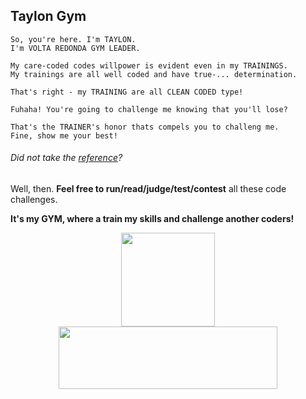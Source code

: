 ## Taylon Gym

```
So, you're here. I'm TAYLON.
I'm VOLTA REDONDA GYM LEADER.

My care-coded codes willpower is evident even in my TRAININGS.
My trainings are all well coded and have true-... determination.

That's right - my TRAINING are all CLEAN CODED type!

Fuhaha! You're going to challenge me knowing that you'll lose?

That's the TRAINER's honor thats compels you to challeng me.
Fine, show me your best!
```

###### Did not take the [reference](https://www.youtube.com/watch?v=jp4BKcFIfB0 "Hope this does not kill my professionalism")?



Well, then. **Feel free to run/read/judge/test/contest** all these code challenges.

**It's my GYM, where a train my skills and challenge another coders!**

<div align="center">
	<img src="http://letscode-academy.com/wp-content/uploads/2017/06/logo-horizontal-01.png" 
		     width="150" height="150" marginBottom="-20"/>
</div>
<div align="center">
	<img src="https://pngimage.net/wp-content/uploads/2018/06/gotta-catch-em-all-png-5.png" width="350" height="100" />
</div>
